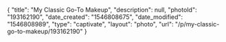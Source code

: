 {
    "title": "My Classic Go-To Makeup",
    "description": null,
    "photoId": "193162190",
    "date_created": "1546808675",
    "date_modified": "1546808989",
    "type": "captivate",
    "layout": "photo",
    "url": "\/p\/my-classic-go-to-makeup\/193162190"
}